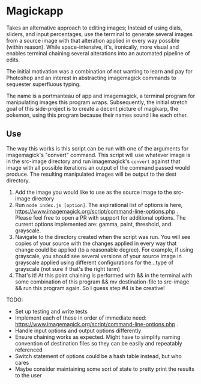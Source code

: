# Magickapp

Takes an alternative approach to editing images; Instead of using dials, sliders, and input percentages, use the terminal to generate several images from a source image with that alteration applied in every way possible (within reason). While space-intensive, it's, ironically, more visual and enables terminal chaining several alterations into an automated pipeline of edits. 

The initial motivation was a combination of not wanting to learn and pay for Photoshop and an interest in abstracting imagemagick commands to sequester superfluous typing. 

The name is a portmanteau of app and imagemagick, a terminal program for manipulating images this program wraps. Subsequently, the initial stretch goal of this side-project is to create a decent picture of magikarp, the pokemon, using this program because their names sound like each other. 

## Use

The way this works is this script can be run with one of the arguments for imagemagick's "convert" command. This script will use whatever image is in the src-image directory and run imagemagick's `convert` against that image with all possible iterations an output of the command passed would produce. The resulting manipulated images will be output to the dest directory. 

1) Add the image you would like to use as the source image to the src-image directory
2) Run `node index.js [option]`. The aspirational list of options is here, https://www.imagemagick.org/script/command-line-options.php . Please feel free to open a PR with support for additional options. The current options implemented are: gamma, paint, threshold, and grayscale. 
3) Navigate to the directory created when the script was run. You will see copies of your source with the changes applied in every way that change could be applied (to a reasonable degree). For example, if using grayscale, you should see several versions of your source image in grayscale applied using different configurations for the...type of grayscale (not sure if that's the right term)
4) That's it! At this point chaining is performed with && in the terminal with some combination of this program && mv destination-file to src-image && run this program again. So I guess step #4 is be creative! 

TODO: 
- Set up testing and write tests
- Implement each of these in order of immediate need: https://www.imagemagick.org/script/command-line-options.php .
- Handle input options and output options differently
- Ensure chaining works as expected. Might have to simplify naming convention of destination files so they can be easily and repeatably referenced
- Switch statement of options could be a hash table instead, but who cares
- Maybe consider maintaining some sort of state to pretty print the results to the user

